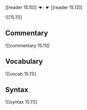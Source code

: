 [[reader 15.10]] ☚ : ☛ [[reader 15.12]]

![[15.11]]

## Commentary

![[commentary 15.11]]

## Vocabulary

![[vocab 15.11]]

## Syntax

![[syntax 15.11]]

